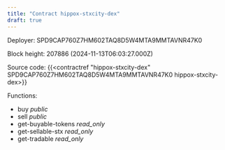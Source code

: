 ```yaml
---
title: "Contract hippox-stxcity-dex"
draft: true
---
```

Deployer: SPD9CAP760Z7HM602TAQ8D5W4MTA9MMTAVNR47K0


 



Block height: 207886 (2024-11-13T06:03:27.000Z)

Source code: {{<contractref "hippox-stxcity-dex" SPD9CAP760Z7HM602TAQ8D5W4MTA9MMTAVNR47K0 hippox-stxcity-dex>}}

Functions:

* buy _public_
* sell _public_
* get-buyable-tokens _read_only_
* get-sellable-stx _read_only_
* get-tradable _read_only_
